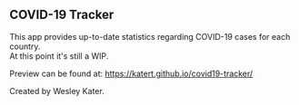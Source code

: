 ## COVID-19 Tracker

This app provides up-to-date statistics regarding COVID-19 cases for each country. <br />
At this point it's still a WIP.<br />

Preview can be found at: https://katert.github.io/covid19-tracker/<br />

Created by Wesley Kater.